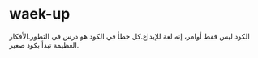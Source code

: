 # waek-up
الكود ليس فقط أوامر، إنه لغة للإبداع.كل خطأ في الكود هو درس في التطور.الأفكار العظيمة تبدأ بكود صغير.
